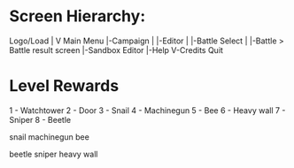 Screen Hierarchy:
=================

Logo/Load
|
V
Main Menu
|-Campaign
| |-Editor
| |-Battle Select
|   |-Battle > Battle result screen
|-Sandbox Editor
|-Help
V-Credits
Quit


Level Rewards
=============
1 - Watchtower
2 - Door
3 - Snail
4 - Machinegun
5 - Bee
6 - Heavy wall
7 - Sniper
8 - Beetle

snail
machinegun
bee

beetle
sniper
heavy wall
